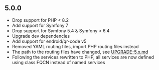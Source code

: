 5.0.0
-----

* Drop support for PHP < 8.2
* Add support for Symfony 7
* Drop support for Symfony 5.4 & Symfony < 6.4
* Upgrade dev dependencies
* Add support for endroid/qr-code v5
* Removed YAML routing files, import PHP routing files instead
* The path to the routing files have changed, see [UPGRADE-5.x.md](UPGRADE-5.x.md)
* Following the services rewritten to PHP, all services are now defined using class FQCN instead of named services
